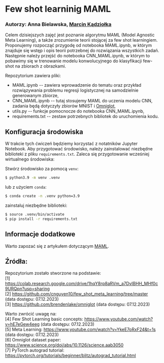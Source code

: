# Few shot learninig MAML

### Autorzy: Anna Bielawska, [Marcin Kądziołka](https://github.com/MarcinKadziolka)


Celem dzisiejszych zajęć jest poznanie algorytmu MAML (Model Agnostic Meta Learning), a także zrozumienie teorii stojącej za few shot learningiem.
Proponujemy rozpocząć przygodę od notebooka MAML.ipynb, w którym znajduje się wstęp i opis teorii potrzebnej do rozwiązania wszystkich zadań. 
Następnie należy przejść do notebooka CNN_MAML.ipynb, w którym to pobawimy się w trenowanie modelu konwolucyjnego do klasyfikacji few-shot na zbiorach z obrazkami.

Repozytorium zawiera pliki:
- MAML.ipynb -- zawiera wprowadzenie do tematu oraz przykład rozwiązywania problemu regresji logistycznej na samodzielnie generowanym zbiorze,
- CNN_MAML.ipynb -- tutaj stosujemy MAML do uczenia modelu CNN, zadania będą dotyczyły zbiorów MNIST i [Omniglot](https://github.com/brendenlake/omniglot),
- utils.py -- funkcje pomocnocze do notebooka CNN_MAML.ipynb, 
- requirements.txt -- zestaw potrzebnych bibliotek do uruchomienia kodu.

## Konfiguracja środowiska

W trakcie tych ćwiczeń będziemy korzystać z notatników Jupyter Notebook. Aby przygotować środowisko, należy zainstalować niezbędne biblioteki z pliku `requirements.txt`. Zaleca się przygotowanie wcześniej wirtualnego środowiska:

Stwórz środowisko za pomocą `venv`:
```bash
$ python3.9 -m venv .venv
```
lub z użyciem `conda`:
```bash
$ conda create -n .venv python=3.9
```

zainstaluj niezbędne biblioteki:
```bash
$ source .venv/bin/activate
$ pip install -r requirements.txt
```

## Informacje dodatkowe

Warto zapozać się z artykułem dotyczącym [MAML](https://arxiv.org/pdf/1703.03400.pdf).

## Źródła:

Repozytorium zostało stworzone na podstawie:<br/> 
[1] https://colab.research.google.com/drive/1hqY8rp8aRVm_a7DvIBHH_MHf0c9URQpn?usp=sharing<br/>
[2] https://github.com/cnguyen10/few_shot_meta_learning/tree/master (data dostępu: 07.12.2023)<br/>
[3] https://github.com/brendenlake/omniglot (data dostępu: 07.12.2023)<br/>

Warto zwrócić uwagę na:<br/>
[4] Few Shot Learning basic concepts: https://www.youtube.com/watch?v=hE7eGew4eeg (data dostępu: 07.12.2023)<br/>
[5] Meta Learning: https://www.youtube.com/watch?v=YkeE7oRxF24&t=1s (data dostępu: 07.12.2023)<br/>
[6] Omniglot dataset paper: https://www.science.org/doi/abs/10.1126/science.aab3050<br/>
[7] PyTorch autograd tutorial: https://pytorch.org/tutorials/beginner/blitz/autograd_tutorial.html<br/>